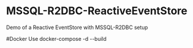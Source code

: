 # MSSQL-R2DBC-ReactiveEventStore
Demo of a Reactive EventStore with MSSQL-R2DBC setup

#Docker
Use docker-compose -d --build
